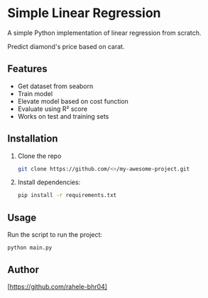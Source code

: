 # Simple Linear Regression


A simple Python implementation of linear regression from scratch.

Predict diamond's price based on carat.

## Features
- Get dataset from seaborn
- Train model 
- Elevate model based on cost function
- Evaluate using R² score
- Works on test and training sets

## Installation
1. Clone the repo
   ```bash
   git clone https://github.com/<>/my-awesome-project.git
   
2. Install dependencies:
   ```bash
   pip install -r requirements.txt

## Usage
Run the script to run the project:
   ```pyhton
   python main.py
   ```


## Author
[https://github.com/rahele-bhr04]

